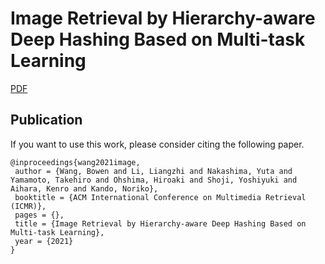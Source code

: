 # Image Retrieval by Hierarchy-aware Deep Hashing Based on Multi-task Learning
[PDF](https://www.liangzhili.com/publication/wang-2021-image/)

## Publication
If you want to use this work, please consider citing the following paper.
```
@inproceedings{wang2021image,
 author = {Wang, Bowen and Li, Liangzhi and Nakashima, Yuta and Yamamoto, Takehiro and Ohshima, Hiroaki and Shoji, Yoshiyuki and Aihara, Kenro and Kando, Noriko},
 booktitle = {ACM International Conference on Multimedia Retrieval (ICMR)},
 pages = {},
 title = {Image Retrieval by Hierarchy-aware Deep Hashing Based on Multi-task Learning},
 year = {2021}
}
```
